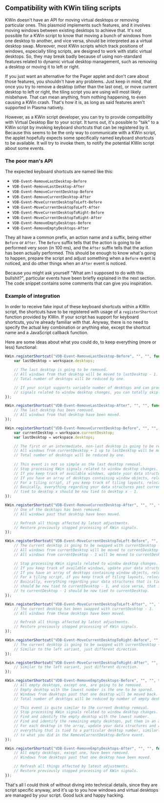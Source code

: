 ## Compatibility with KWin tiling scripts
KWin doesn't have an API for moving virtual desktops or removing particular ones. This plasmoid implements such features, and it involves moving windows between existing desktops to achieve that. It's not possible for a KWin script to know that moving a bunch of windows from one desktop to another, and vice versa, should be interpreted as a virtual desktop swap. Moreover, most KWin scripts which track positions of windows, especially tiling scripts, are designed to work with static virtual desktops. So, they may break badly because of using non-standard features related to dynamic virtual desktop management, such as removing a desktop or moving it to left or right.

If you just want an alternative for the Pager applet and don't care about those features, you shouldn't have any problems. Just keep in mind, that once you try to remove a desktop (other than the last one), or move current desktop to left or right, the tiling script you are using will most likely misbehave. That can mean anything, from nothing happening, to even causing a KWin crash. That's how it is, as long as said features aren't supported in Plasma natively.

However, as a KWin script developer, you can try to provide compatibility with Virtual Desktop Bar to your script. It turns out, it's possible to "talk" to a KWin script by invoking keyboard shortcuts that can be registered by it. Because this seems to be the only way to communicate with a KWin script, the applet hopefully expects some specifically named keyboard shortcuts to be available. It will try to invoke them, to notify the potential KWin script about some events.

### The poor man's API
The expected keyboard shortcuts are named like this:
* `VDB-Event-RemoveLastDesktop-Before`
* `VDB-Event-RemoveLastDesktop-After`
* `VDB-Event-RemoveCurrentDesktop-Before`
* `VDB-Event-RemoveCurrentDesktop-After`
* `VDB-Event-MoveCurrentDesktopToLeft-Before`
* `VDB-Event-MoveCurrentDesktopToLeft-After`
* `VDB-Event-MoveCurrentDesktopToRight-Before`
* `VDB-Event-MoveCurrentDesktopToRight-After`
* `VDB-Event-RemoveEmptyDesktops-Before`
* `VDB-Event-RemoveEmptyDesktops-After`

They all have a common prefix, an action name and a suffix, being either `Before` or `After`. The `Before` suffix tells that the action is going to be performed very soon (in 100 ms), and the `After` suffix tells that the action has been actually performed. This should be enough to know what's going to happen, prepare the script and adjust something when a `Before` event is noticed, and do other things when an `After` event is noticed.

Because you might ask yourself "What am I supposed to do with this bullshit?", particular events have been briefly explained in the next section. The code snippet contains some comments that can give you inspiration.

### Example of integration
In order to receive fake input of these keyboard shortcuts within a KWin script, the shortcuts have to be registered with usage of a `registerShortcut` function provided by KWin. If your script has support for keyboard shortcuts, you're already familiar with that. Anyway, there is no need to specify the actual key combination or anything else, except the shortcut name and a JavaScript callback function.

Here are some ideas about what you could do, to keep everything (more or less) functional:
```javascript
KWin.registerShortcut("VDB-Event-RemoveLastDesktop-Before", "", "", function() {
    var lastDesktop = workspace.desktops;

    // The last desktop is going to be removed.
    // All windows from that desktop will be moved to lastDesktop - 1.
    // Total number of desktops will be reduced by one.

    // If your script supports variable number of desktops and can process KWin
    // signals related to window desktop changes, you can totally skip this event.
});

KWin.registerShortcut("VDB-Event-RemoveLastDesktop-After", "", "", function() {
    // The last desktop has been removed.
    // All windows from that desktop have been moved.
});

KWin.registerShortcut("VDB-Event-RemoveCurrentDesktop-Before", "", "", function() {
    var currentDesktop = workspace.currentDesktop;
    var lastDesktop = workspace.desktops;

    // The first or an intermediate, non-last desktop is going to be removed.
    // All windows from currentDesktop + 1 up to lastDesktop will be moved one desktop back.
    // Total number of desktops will be reduced by one.
    
    // This event is not so simple as the last desktop removal.
    // Stop processing KWin signals related to window desktop changes.
    // If you keep track of available windows, update your data structures.
    // If you have an array of desktops containing window objects, relocate them.
    // For a tiling script, if you keep track of tiling layouts, relocate them as well.
    // Basically, everything regarding your data structures past currentDesktop that is
    // tied to desktop x should be now tied to desktop x - 1.
});

KWin.registerShortcut("VDB-Event-RemoveCurrentDesktop-After", "", "", function() {
    // One of the desktops has been removed.
    // All windows past that desktop have been moved.

    // Refresh all things affected by latest adjustments.
    // Restore previously stopped processing of KWin signals.
});

KWin.registerShortcut("VDB-Event-MoveCurrentDesktopToLeft-Before", "", "", function() {
    // The current desktop is going to be swapped with currentDesktop - 1.
    // All windows from currentDesktop will be moved to currentDesktop - 1.
    // All windows from currentDesktop - 1 will be moved to currentDesktop.

    // Stop processing KWin signals related to window desktop changes.
    // If you keep track of available windows, update your data structures.
    // If you have an array of desktops containing window objects, relocate them.
    // For a tiling script, if you keep track of tiling layouts, relocate them as well.
    // Basically, everything regarding your data structures that is tied to currentDesktop
    // should be now tied to currentDesktop - 1, and vice versa, that is, everything tied
    // to currentDesktop - 1 should be now tied to currentDesktop.
});

KWin.registerShortcut("VDB-Event-MoveCurrentDesktopToLeft-After", "", "", function() {
    // The current desktop has been swapped with currentDesktop - 1.
    // All windows from these desktops have been moved.

    // Refresh all things affected by latest adjustments.
    // Restore previously stopped processing of KWin signals.
});

KWin.registerShortcut("VDB-Event-MoveCurrentDesktopToRight-Before", "", "", function() {
    // The current desktop is going to be swapped with currentDesktop + 1.
    // Similar to the left variant, just different direction.
});

Kwin.registerShortcut("VDB-Event-MoveCurrentDesktopToRight-After", "", "", function() {
    // Similar to the left variant, just different direction.
});

KWin.registerShortcut("VDB-Event-RemoveEmptyDesktops-Before", "", "", function() {
    // All empty desktops, except one, are going to be removed.
    // Empty desktop with the lowest number is the one to be spared.
    // Windows from desktops past that one desktop will be moved back.
    // Total number of desktops will be reduced by number of empty desktops - 1.

    // This event is quite similar to the current desktop removal.
    // Stop processing KWin signals related to window desktop changes.
    // Find and identify the empty desktop with the lowest number.
    // Find and identify the remaining empty desktops, put them in an array.
    // For each desktop in the array, update your data structures and adjust
    // everything that is tied to a particular desktop number, similarly
    // to what you did in the RemoveCurrentDesktop-Before event.
});

KWin.registerShortcut("VDB-Event-RemoveEmptyDesktops-After", "", "", function() {
    // All empty desktops, except one, have been removed.
    // Windows from desktops past that one desktop have been moved.

    // Refresh all things affected by latest adjustments.
    // Restore previously stopped processing of KWin signals.
});
```

That's all I could think of without diving into technical details, since they are script specific anyway, and it's up to you how windows and virtual desktops are managed by your script. Good luck and happy hacking.

